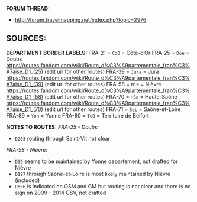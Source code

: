 ﻿**FORUM THREAD:**
- http://forum.travelmapping.net/index.php?topic=2976


**SOURCES:**
- 

**DEPARTMENT BORDER LABELS:**
FRA-21 = `CdO` = Côte-d’Or
FRA-25 = `Dou` = Doubs
   https://routes.fandom.com/wiki/Route_d%C3%A9partementale_fran%C3%A7aise_D1_(25) (edit url for other routes)
FRA-39 = `Jura` = Jura
   https://routes.fandom.com/wiki/Route_d%C3%A9partementale_fran%C3%A7aise_D1_(39) (edit url for other routes)
FRA-58 = `Nie` = Nièvre
   https://routes.fandom.com/wiki/Route_d%C3%A9partementale_fran%C3%A7aise_D1_(58) (edit url for other routes)
FRA-70 = `HSa` = Haute-Saône
   https://routes.fandom.com/wiki/Route_d%C3%A9partementale_fran%C3%A7aise_D1_(70) (edit url for other routes)
FRA-71 = `SeL` = Saône-et-Loire
FRA-89 = `Yon` = Yonne
FRA-90 = `TeB` = Territoire de Belfort


**NOTES TO ROUTES:**
*FRA-25 - Doubs:*
- `D203` routing through Saint-Vit not clear

*FRA-58 - Nièvre:*
- `D39` seems to be maintained by Yonne departement, not drafted for Nièvre
- `D197` through Saône-et-Loire is most likely maintained by Nièvre (included)
- `D556` is indicated on OSM and GM but routing is not clear and there is no sign on 2009 - 2014 GSV, not drafted
